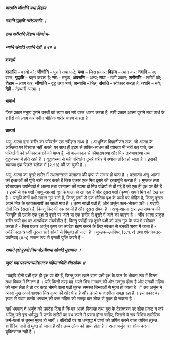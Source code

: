 ##### वासांसि जीर्णानि यथा विहाय
##### नवानि गृह्णाति नरोऽपराणि ।
##### तथा शरीराणि विहाय जीर्णान्य-
##### न्यानि संयाति नवानि देही ॥ २२ ॥

#### शब्दार्थ

**वासांसि** – वस्त्रों को; **जीर्णानि** – पुराने तथा फटे; **यथा** – जिस प्रकार; **विहाय** – त्याग  कर; **नवानि** – नए वस्त्र; **गृह्णाति** – ग्रहण करता है; **नरः** – मनुष्य; **अपराणि** – अन्य; **तथा** – उसी प्रकार; **शरीराणि** – शरीरों को; **विहाय** – त्याग कर; **जीर्णानि** – वृद्ध तथा व्यर्थ; **अन्यानि** – भिन्न; **संयाति** – स्वीकार करता है; **नवानि** – नये; **देही** – देहधारी आत्मा ।

#### भावार्थ

जिस प्रकार मनुष्य पुराने वस्त्रों को त्याग कर नये वस्त्र धारण करता है, उसी प्रकार आत्मा पुराने तथा व्यर्थ के शरीरों को त्याग कर नवीन भौतिक शरीर धारण करता है ।

#### तात्पर्य

अणु-आत्मा द्वारा शरीर का परिवर्तन एक स्वीकृत तथ्य है । आधुनिक विज्ञानीजन तक, जो आत्मा के अस्तित्व पर विश्वास नहीं करते, पर साथ ही हृदय से शक्ति-साधन की व्याख्या भी नहीं कर पाते, उन परिवर्तनों को स्वीकार करने को बाध्य हैं, जो बाल्यकाल से कौमारावस्था और फिर तरुणावस्था तथा वृद्धावस्था में होते रहते हैं । वृद्धावस्था से यही परिवर्तन दूसरे शरीर में स्थानान्तरित हो जाता है । इसकी व्याख्या एक पिछले श्लोक में (२.१३) की जा चुकी है ।

अणु-आत्मा का दूसरे शरीर में स्थानान्तरण परमात्मा की कृपा से सम्भव हो पाता है । परमात्मा अणु-आत्मा की इच्छाओं की पूर्ति उसी तरह करते हैं जिस प्रकार एक मित्र दूसरे की इच्छापूर्ति करता है । मुण्डक तथा श्वेताश्वतर उपनिषदों में आत्मा तथा परमात्मा की उपमा दो मित्र पक्षियों से दी गई है जो एक ही वृक्ष पर बैठे हैं । इनमें से एक पक्षी (अणु-आत्मा) वृक्ष के फल को खा रहा है और दूसरा पक्षी (कृष्ण) अपने मित्र को देख रहा है । यद्यपि दोनों पक्षी समान गुण वाले हैं, किन्तु इनमें से एक भौतिक वृक्ष के फलों पर मोहित है, किन्तु दूसरा अपने मित्र के कार्यकलापों का साक्षी मात्र है । कृष्ण साक्षी पक्षी हैं, और अर्जुन फल-भोक्ता पक्षी । यद्यपि दोनों मित्र (सखा) हैं, किन्तु फिर भी एक स्वामी है और दूसरा सेवक है । अणु-आत्मा द्वारा इस सम्बन्ध की विस्मृति ही उसके एक वृक्ष से दूसरे पर जाने या एक शरीर से दूसरे में जाने का कारण है । जीव आत्मा प्राकृत शरीर रूपी वृक्ष पर अत्यधिक संघर्षशील है, किन्तु ज्योंही वह दूसरे पक्षी को परम गुरु के रूप में स्वीकार करता है - जिस प्रकार अर्जुन कृष्ण का उपदेश ग्रहण करने के लिए स्वेच्छा से उनकी शरण में जाता है - त्योंही परतन्त्र पक्षी तुरन्त सारे शोकों से विमुक्त हो जाता है । मुण्डक-उपनिषद् (३.१.२) तथा श्वेताश्वतर-उपनिषद् (४.७) समान रूप से इसकी पुष्टि करते हैं –

##### समाने वृक्षे पुरुषो निमग्नोऽनीशया शोचति मुह्यमानः ।
##### जुष्टं यदा पश्यत्यन्यमीशमस्य महिमानमिति वीतशोकः ॥

“यद्यपि दोनों पक्षी एक ही वृक्ष पर बैठे हैं, किन्तु फल खाने वाला पक्षी वृक्ष के फल के भोक्ता रूप में चिन्ता तथा विषाद में निमग्न है । यदि किसी तरह वह अपने मित्र भगवान् की ओर उन्मुख होता है और उनकी महिमा को जान लेता है तो वह कष्ट भोगने वाला पक्षी तुरन्त समस्त चिन्ताओं से मुक्त हो जाता है ।” अब अर्जुन ने अपना मुख अपने शाश्वत मित्र कृष्ण की ओर फेरा है और उनसे भगवद्गीता समझ रहा है । इस प्रकार वह कृष्ण से श्रवण करके भगवान् की परम महिमा को समझ कर शोक से मुक्त हो सकता है ।

यहाँ भगवान् ने अर्जुन को उपदेश दिया है कि वह अपने पितामह तथा गुरु के देहान्तरण पर शोक प्रकट न करे अपितु उसे इस धर्मयुद्ध में उनके शरीरों का वध करने में प्रसन्न होना चाहिए, जिससे वे सब विभिन्न शारीरिक कर्म-फलों से तुरन्त मुक्त हो जायँ । बलिवेदी पर या धर्मयुद्ध में प्राणों को अर्पित करने वाला व्यक्ति तुरन्त शारीरिक पापों से मुक्त हो जाता है और उच्च लोक को प्राप्त होता है । अतः अर्जुन का शोक करना युक्तिसंगत नहीं है ।